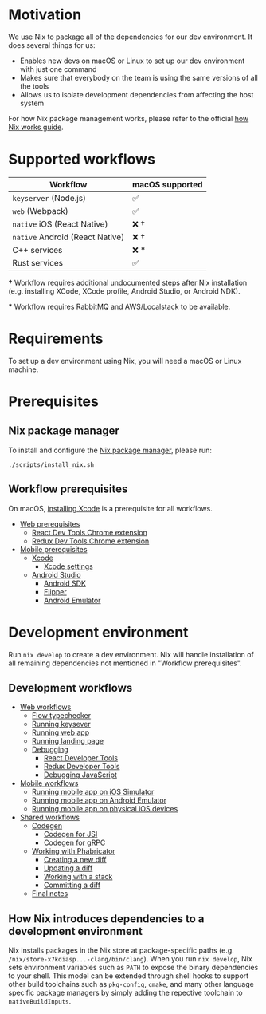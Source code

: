 # Motivation

We use Nix to package all of the dependencies for our dev environment. It does several things for us:

- Enables new devs on macOS or Linux to set up our dev environment with just one command
- Makes sure that everybody on the team is using the same versions of all the tools
- Allows us to isolate development dependencies from affecting the host system

For how Nix package management works, please refer to the official [how Nix works guide](https://nixos.org/guides/how-nix-works.html).

# Supported workflows

| Workflow                        | macOS supported |
| ------------------------------- | --------------- |
| `keyserver` (Node.js)           | ✅              |
| `web` (Webpack)                 | ✅              |
| `native` iOS (React Native)     | ❌ **†**        |
| `native` Android (React Native) | ❌ **†**        |
| C++ services                    | ❌ **\***       |
| Rust services                   | ✅              |

**†** Workflow requires additional undocumented steps after Nix installation (e.g. installing XCode, XCode profile, Android Studio, or Android NDK).

**\*** Workflow requires RabbitMQ and AWS/Localstack to be available.

# Requirements

To set up a dev environment using Nix, you will need a macOS or Linux machine.

# Prerequisites

## Nix package manager

To install and configure the [Nix package manager](https://nixos.org), please run:

```
./scripts/install_nix.sh
```

## Workflow prerequisites

On macOS, [installing Xcode](./nix_mobile_setup.md#xcode) is a prerequisite for all workflows.

- [Web prerequisites](./nix_web_setup.md#nix-web-requisities)
  - [React Dev Tools Chrome extension](./nix_web_setup.md#react-dev-tools-chrome-extension)
  - [Redux Dev Tools Chrome extension](./nix_web_setup.md#redux-dev-tools-chrome-extension)
- [Mobile prerequisites](./nix_mobile_setup.md#nix-mobile-prerequisites)
  - [Xcode](./nix_mobile_setup.md#xcode)
    - [Xcode settings](./nix_mobile_setup.md#xcode-settings)
  - [Android Studio](./nix_mobile_setup.md#android-studio)
    - [Android SDK](./nix_mobile_setup.md#android-sdk)
    - [Flipper](./nix_mobile_setup.md#flipper)
    - [Android Emulator](./nix_mobile_setup.md#android-emulator)

# Development environment

Run `nix develop` to create a dev environment. Nix will handle installation of all remaining dependencies not mentioned in "Workflow prerequisites".

## Development workflows

- [Web workflows](./nix_web_workflows.md#development)
  - [Flow typechecker](./nix_web_workflows.md#flow-typechecker)
  - [Running keysever](./nix_web_workflows.md#running-keyserver)
  - [Running web app](./nix_web_workflows.md#running-web-app)
  - [Running landing page](./nix_web_workflows.md#running-landing-page)
  - [Debugging](./nix_web_workflows.md#debugging)
    - [React Developer Tools](./nix_web_workflows.md#react-developer-tools)
    - [Redux Developer Tools](./nix_web_workflows.md#redux-developer-tools)
    - [Debugging JavaScript](./nix_web_workflows.md#debugging-javascript)
- [Mobile workflows](./nix_mobile_workflows.md#mobile-workflows)
  - [Running mobile app on iOS Simulator](./nix_mobile_workflows.md#running-mobile-app-on-ios-simulator)
  - [Running mobile app on Android Emulator](./nix_mobile_workflows.md#running-mobile-app-on-android-emulator)
  - [Running mobile app on physical iOS devices](./nix_mobile_workflows.md#running-mobile-app-on-physical-ios-devices)
- [Shared workflows](./nix_shared_workflows.md#shared-workflows)
  - [Codegen](./nix_shared_workflows.md#codegen)
    - [Codegen for JSI](./nix_shared_workflows.md#codegen-for-jsi)
    - [Codegen for gRPC](./nix_shared_workflows.md#codegen-for-grpc)
  - [Working with Phabricator](./nix_shared_workflows.md#working-with-phabricator)
    - [Creating a new diff](./nix_shared_workflows.md#creating-a-new-diff)
    - [Updating a diff](./nix_shared_workflows.md#updating-a-diff)
    - [Working with a stack](./nix_shared_workflows.md#working-with-a-stack)
    - [Committing a diff](./nix_shared_workflows.md#committing-a-diff)
  - [Final notes](./nix_shared_workflows.md#final-notes)

## How Nix introduces dependencies to a development environment

Nix installs packages in the Nix store at package-specific paths (e.g. `/nix/store-x7kdiasp...-clang/bin/clang`). When you run `nix develop`, Nix sets environment variables such as `PATH` to expose the binary dependencies to your shell. This model can be extended through shell hooks to support other build toolchains such as `pkg-config`, `cmake`, and many other language specific package managers by simply adding the repective toolchain to `nativeBuildInputs`.

